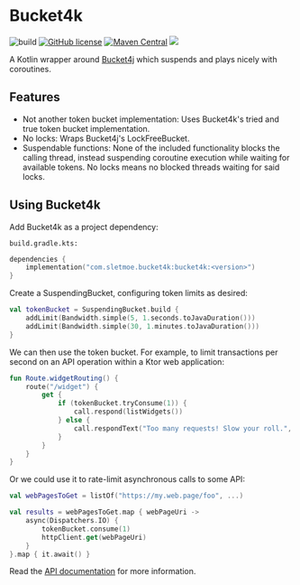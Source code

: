 # Bucket4k
![build](https://github.com/ksletmoe/Bucket4k/actions/workflows/build.yml/badge.svg)
[![GitHub license](https://img.shields.io/badge/license-Apache%20License%202.0-blue.svg?style=flat)](https://github.com/ksletmoe/Bucket4k/blob/mainline/LICENSE)
[![Maven Central](https://img.shields.io/maven-central/v/com.sletmoe.bucket4k/bucket4k.svg?label=Maven%20Central)](https://search.maven.org/search?q=g:%22com.sletmoe.bucket4k%22%20AND%20a:%22bucket4k%22)
[<img src="https://img.shields.io/nexus/s/https/s01.oss.sonatype.org/com.sletmoe.bucket4k/bucket4k.svg?label=latest%20snapshot&style=plastic"/>](https://s01.oss.sonatype.org/content/repositories/snapshots/com/sletmoe/bucket4k/bucket4k/)


A Kotlin wrapper around [Bucket4j](https://github.com/bucket4j/bucket4j) which suspends and plays nicely with coroutines.

## Features
* Not another token bucket implementation: Uses Bucket4k's tried and true token bucket implementation.
* No locks: Wraps Bucket4j's LockFreeBucket.
* Suspendable functions: None of the included functionality blocks the calling thread, instead suspending coroutine 
  execution while waiting for available tokens. No locks means no blocked threads waiting for said locks.

## Using Bucket4k
Add Bucket4k as a project dependency:

`build.gradle.kts:`
```kotlin
dependencies {
    implementation("com.sletmoe.bucket4k:bucket4k:<version>")
}
```

Create a SuspendingBucket, configuring token limits as desired:

```kotlin
val tokenBucket = SuspendingBucket.build {
    addLimit(Bandwidth.simple(5, 1.seconds.toJavaDuration()))
    addLimit(Bandwidth.simple(30, 1.minutes.toJavaDuration()))
}
```

We can then use the token bucket. For example, to limit transactions per second on an API operation within a Ktor web application:
```kotlin
fun Route.widgetRouting() {
    route("/widget") {
        get {
            if (tokenBucket.tryConsume(1)) {
                call.respond(listWidgets())
            } else {
                call.respondText("Too many requests! Slow your roll.", status = HttpStatusCode.TooManyRequests)
            }
        }
    }
}
```

Or we could use it to rate-limit asynchronous calls to some API:

```kotlin
val webPagesToGet = listOf("https://my.web.page/foo", ...)

val results = webPagesToGet.map { webPageUri ->
    async(Dispatchers.IO) { 
        tokenBucket.consume(1)
        httpClient.get(webPageUri)
    }
}.map { it.await() }
```

Read the [API documentation](https://bucket4k.sletmoe.com/bucket4k/com.sletmoe.bucket4k/index.html) for more information.
